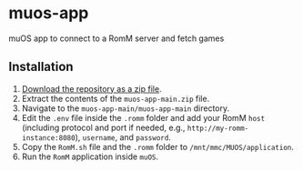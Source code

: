 # muos-app

muOS app to connect to a RomM server and fetch games

## Installation

1. [Download the repository as a zip file](https://github.com/rommapp/muos-app/archive/refs/heads/main.zip).
2. Extract the contents of the `muos-app-main.zip` file.
3. Navigate to the `muos-app-main/muos-app-main` directory.
4. Edit the `.env` file inside the `.romm` folder and add your RomM `host` (including protocol and port if needed, e.g., `http://my-romm-instance:8080`), `username`, and `password`.
5. Copy the `RomM.sh` file and the `.romm` folder to `/mnt/mmc/MUOS/application`.
6. Run the `RomM` application inside `muOS`.
